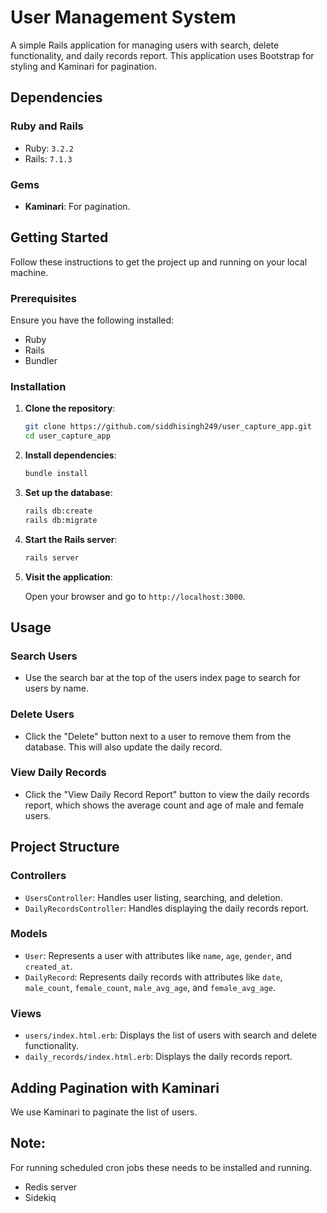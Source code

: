 # User Management System

A simple Rails application for managing users with search, delete functionality, and daily records report. This application uses Bootstrap for styling and Kaminari for pagination.

## Dependencies

### Ruby and Rails

- Ruby: `3.2.2`
- Rails: `7.1.3`

### Gems

- **Kaminari**: For pagination.

## Getting Started

Follow these instructions to get the project up and running on your local machine.

### Prerequisites

Ensure you have the following installed:

- Ruby
- Rails
- Bundler

### Installation

1. **Clone the repository**:

    ```sh
    git clone https://github.com/siddhisingh249/user_capture_app.git
    cd user_capture_app
    ```

2. **Install dependencies**:

    ```sh
    bundle install
    ```

3. **Set up the database**:

    ```sh
    rails db:create
    rails db:migrate
    ```

4. **Start the Rails server**:

    ```sh
    rails server
    ```

5. **Visit the application**:

    Open your browser and go to `http://localhost:3000`.

## Usage

### Search Users

- Use the search bar at the top of the users index page to search for users by name.

### Delete Users

- Click the "Delete" button next to a user to remove them from the database. This will also update the daily record.

### View Daily Records

- Click the "View Daily Record Report" button to view the daily records report, which shows the average count and age of male and female users.

## Project Structure

### Controllers

- `UsersController`: Handles user listing, searching, and deletion.
- `DailyRecordsController`: Handles displaying the daily records report.

### Models

- `User`: Represents a user with attributes like `name`, `age`, `gender`, and `created_at`.
- `DailyRecord`: Represents daily records with attributes like `date`, `male_count`, `female_count`, `male_avg_age`, and `female_avg_age`.

### Views

- `users/index.html.erb`: Displays the list of users with search and delete functionality.
- `daily_records/index.html.erb`: Displays the daily records report.

## Adding Pagination with Kaminari

We use Kaminari to paginate the list of users.

## Note: 

For running scheduled cron jobs these needs to be installed and running.

- Redis server
- Sidekiq